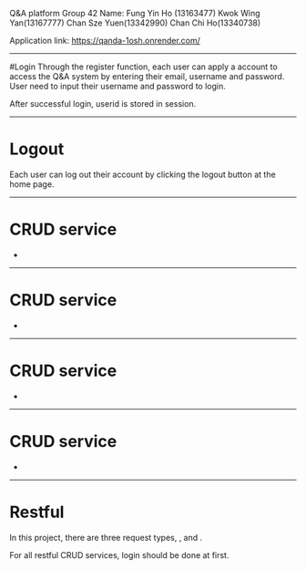 Q&A platform
Group 42
Name:
Fung Yin Ho (13163477)
Kwok Wing Yan(13167777)
Chan Sze Yuen(13342990)
Chan Chi Ho(13340738)

Application link: https://qanda-1osh.onrender.com/
********************************************
#Login
Through the register function, each user can apply a account to access the Q&A system by entering their email, username and password. User need to input their username and password to login.

After successful login, userid is stored in session.
********************************************
# Logout
Each user can log out their account by clicking the logout button at the home page.

********************************************
# CRUD service
-

********************************************
# CRUD service
-

********************************************
# CRUD service
-

********************************************
# CRUD service
-

********************************************
# Restful
In this project, there are three  request types, ,  and .


For all restful CRUD services, login should be done at first.
